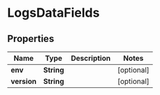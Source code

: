 

# LogsDataFields


## Properties

| Name | Type | Description | Notes |
|------------ | ------------- | ------------- | -------------|
|**env** | **String** |  |  [optional] |
|**version** | **String** |  |  [optional] |



